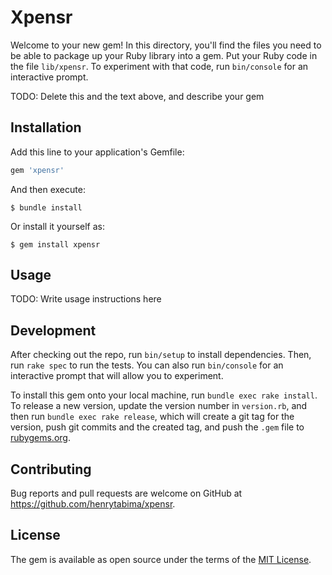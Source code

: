 # Xpensr

Welcome to your new gem! In this directory, you'll find the files you need to be able to package up your Ruby library into a gem. Put your Ruby code in the file `lib/xpensr`. To experiment with that code, run `bin/console` for an interactive prompt.

TODO: Delete this and the text above, and describe your gem

## Installation

Add this line to your application's Gemfile:

```ruby
gem 'xpensr'
```

And then execute:

    $ bundle install

Or install it yourself as:

    $ gem install xpensr

## Usage

TODO: Write usage instructions here

## Development

After checking out the repo, run `bin/setup` to install dependencies. Then, run `rake spec` to run the tests. You can also run `bin/console` for an interactive prompt that will allow you to experiment.

To install this gem onto your local machine, run `bundle exec rake install`. To release a new version, update the version number in `version.rb`, and then run `bundle exec rake release`, which will create a git tag for the version, push git commits and the created tag, and push the `.gem` file to [rubygems.org](https://rubygems.org).

## Contributing

Bug reports and pull requests are welcome on GitHub at https://github.com/henrytabima/xpensr.

## License

The gem is available as open source under the terms of the [MIT License](https://opensource.org/licenses/MIT).
